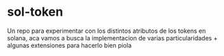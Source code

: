 # sol-token
Un repo para experimentar con los distintos atributos de los tokens en solana, aca vamos a busca la implementacion de varias particularidades + algunas extensiones para hacerlo bien piola
